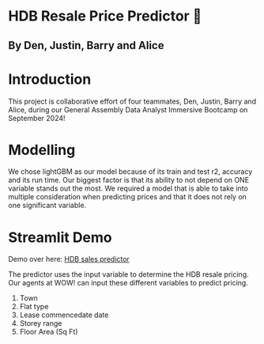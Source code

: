 <h1>HDB Resale Price Predictor 🏡 </h1>
<h2>By Den, Justin, Barry and Alice</h2>

# Introduction

This project is collaborative effort of four teammates, Den, Justin, Barry and Alice, during our General Assembly Data Analyst Immersive Bootcamp on September 2024!

# Modelling

We chose lightGBM as our model because of its train and test r2, accuracy and its run time. Our biggest factor is that its ability to not depend on ONE variable stands out the most. We required a model that is able to take into multiple consideration when predicting prices and that it does not rely on one significant variable.

# Streamlit Demo
Demo over here:
<a href="https://dj-bab-hdb-sales-predictor.streamlit.app">HDB sales predictor</a>

The predictor uses the input variable to determine the HDB resale pricing. Our agents at WOW! can input these different variables to predict pricing.
1. Town
2. Flat type
3. Lease commencedate date
4. Storey range
5. Floor Area (Sq Ft)


